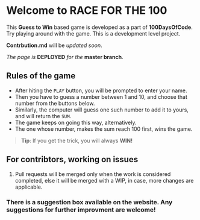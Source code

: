 # Welcome to RACE FOR THE 100

This **Guess to Win** based game is developed as a part of **100DaysOfCode**.
Try playing around with the game. This is a development level project.

**Contrbution.md** will be _updated soon_.

_The page is_ **DEPLOYED** _for the_ **master branch**.

## Rules of the game

- After hiting the `PLAY` button, you will be prompted to enter your name.
- Then you have to guess a number between 1 and 10, and choose that number from
  the buttons below.
- Similarly, the computer will guess one such number to add it to yours, and
  will return the `SUM`.
- The game keeps on going this way, alternatively.
- The one whose number, makes the sum reach 100 first, wins the game.

> **Tip**: If you get the trick, you will always **WIN!**

## For contribtors, working on issues

1. Pull requests will be merged only when the work is considered completed, else
   it will be merged with a WIP, in case, more changes are applicable.

### There is a suggestion box available on the website. Any suggestions for further improvment are welcome!
